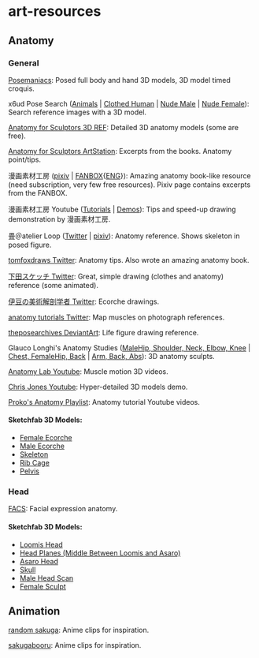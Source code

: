 # art-resources
## Anatomy
### General
[Posemaniacs](https://www.posemaniacs.com/): Posed full body and hand 3D models, 3D model timed croquis.

x6ud Pose Search ([Animals](https://x6ud.github.io/) | [Clothed Human](https://x6ud.github.io/pose-search/) | [Nude Male](https://x6ud.github.io/human-anatomy-for-artist-search-helper/) | [Nude Female](https://x6ud.github.io/female-anatomy-for-artist-search-helper/)): Search reference images with a 3D model.

[Anatomy for Sculptors 3D REF](https://ref.anatomy4sculptors.com/): Detailed 3D anatomy models (some are free).

[Anatomy for Sculptors ArtStation](https://www.artstation.com/anatomy4sculptors): Excerpts from the books. Anatomy point/tips.

漫画素材工房 ([pixiv](https://www.pixiv.net/en/users/16776564/artworks) | [FANBOX](https://www.fanbox.cc/@mangamaterials){[ENG](https://www.pixiv.net/fanbox/creator/25310139)}): Amazing anatomy book-like resource (need subscription, very few free resources). Pixiv page contains excerpts from the FANBOX.

漫画素材工房 Youtube ([Tutorials](https://www.youtube.com/@mangamaterialsyoutube9454) | [Demos](https://www.youtube.com/@mangamaterials-subchannel7272)): Tips and speed-up drawing demonstration by 漫画素材工房.

畳＠atelier Loop ([Twitter](https://x.com/tatami_loop/media) | [pixiv](https://www.pixiv.net/en/users/335258/artworks)): Anatomy reference. Shows skeleton in posed figure.

[tomfoxdraws Twitter](https://x.com/tomfoxdraws/media): Anatomy tips. Also wrote an amazing anatomy book.

[下田スケッチ Twitter](https://x.com/simodasketch/media): Great, simple drawing (clothes and anatomy) reference (some animated).

[伊豆の美術解剖学者 Twitter](https://x.com/kato_anatomy/media): Ecorche drawings.

[anatomy tutorials Twitter](https://x.com/artanatomylab/media): Map muscles on photograph references.

[theposearchives DeviantArt](https://www.deviantart.com/theposearchives/gallery): Life figure drawing reference.

Glauco Longhi's Anatomy Studies ([MaleHip, Shoulder, Neck, Elbow, Knee](https://www.artstation.com/artwork/1nbYx2) | [Chest, FemaleHip, Back](https://www.artstation.com/artwork/BmvYQk) | [Arm, Back, Abs](https://www.artstation.com/artwork/OyaBD8)): 3D anatomy sculpts.

[Anatomy Lab Youtube](https://www.youtube.com/@AnatomyLab): Muscle motion 3D videos.

[Chris Jones Youtube](https://www.youtube.com/@chrisjonestube): Hyper-detailed 3D models demo.

[Proko's Anatomy Playlist](https://www.youtube.com/playlist?list=PLtG4P3lq8RHFBeVaruf2JjyQmZJH4__Zv): Anatomy tutorial Youtube videos.
#### Sketchfab 3D Models:
- [Female Ecorche](https://sketchfab.com/3d-models/ecorche-female-musclenames-anatomy-cda17af4be354c8b8375ff0b1b8a5fe5) 
- [Male Ecorche](https://sketchfab.com/3d-models/ecorche-male-musclenames-anatomy-33162ec759e04d2985dbbdf4ec908d66)
- [Skeleton](https://sketchfab.com/3d-models/skeleton-ef853171dc334d3b8cdf93504a1f7e00)
- [Rib Cage](https://sketchfab.com/3d-models/ribcage-simplification-5-7a5a301809794ee883d6dead3b87aaa0)
- [Pelvis](https://sketchfab.com/3d-models/pelvis-3d-scan-ee6e3f446510432db5a4b2085ef5dd48)

### Head
[FACS](https://melindaozel.com/free-resources/): Facial expression anatomy.  
#### Sketchfab 3D Models:
- [Loomis Head](https://sketchfab.com/3d-models/loomis-head-b7e2cd611d844df9b69efdc9be6d0215)
- [Head Planes (Middle Between Loomis and Asaro)](https://sketchfab.com/3d-models/drawing-figure-for-artists-base-head-planes-fafb17bb02664aa29fb006263e4ee186)
- [Asaro Head](https://sketchfab.com/3d-models/asaro-head-9d26548182f8465a8e97371a9170561e)
- [Skull](https://sketchfab.com/3d-models/detailed-human-skull-2d6feb90e20d4389afb2b885eece0a48)
- [Male Head Scan](https://sketchfab.com/3d-models/cdbc-reference-male-head-scan-67c21cb7225d478ab46a6b4db99e0348)
- [Female Sculpt](https://sketchfab.com/3d-models/stylized-anime-female-head-e8d04325a74e46a98a6494abe721a8b2)

## Animation
[random sakuga](https://x.com/randomsakuga): Anime clips for inspiration.

[sakugabooru](https://www.sakugabooru.com/): Anime clips for inspiration.
